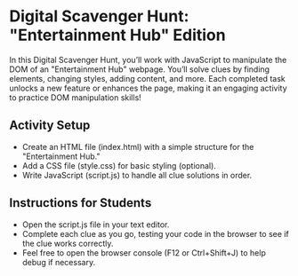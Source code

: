 # Digital Scavenger Hunt: "Entertainment Hub" Edition

In this Digital Scavenger Hunt, you’ll work with JavaScript to manipulate the DOM of an "Entertainment Hub" webpage. You’ll solve clues by finding elements, changing styles, adding content, and more. Each completed task unlocks a new feature or enhances the page, making it an engaging activity to practice DOM manipulation skills!

## Activity Setup

- Create an HTML file (index.html) with a simple structure for the "Entertainment Hub."
- Add a CSS file (style.css) for basic styling (optional).
- Write JavaScript (script.js) to handle all clue solutions in order.

## Instructions for Students

- Open the script.js file in your text editor.
- Complete each clue as you go, testing your code in the browser to see if the clue works correctly.
- Feel free to open the browser console (F12 or Ctrl+Shift+J) to help debug if necessary.
